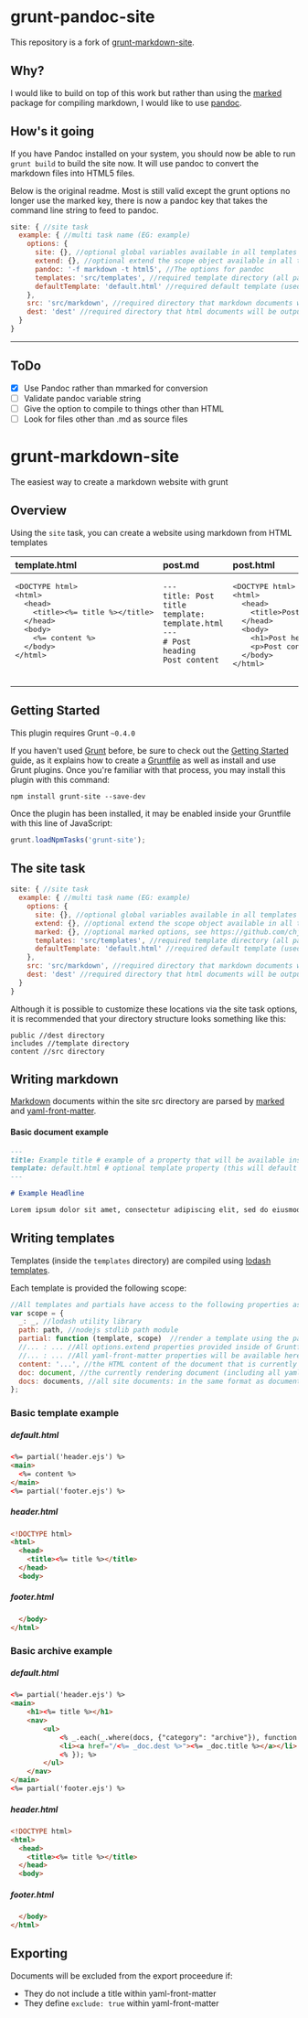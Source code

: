 # grunt-pandoc-site

This repository is a fork of [grunt-markdown-site](https://github.com/juliandoucette/grunt-markdown-site/blob/master/LICENSE.txt).

## Why?

I would like to build on top of this work but rather than using the [marked](https://www.npmjs.com/package/marked) package for compiling markdown, I would like to use [pandoc](http://pandoc.org/).

## How's it going

If you have Pandoc installed on your system, you should now be able to run `grunt build` to build the site now. It will use pandoc to convert the markdown files into HTML5 files.

Below is the original readme. Most is still valid except the grunt options no longer use the marked key, there is now a pandoc key that takes the command line string to feed to pandoc.

```js
site: { //site task
  example: { //multi task name (EG: example)
    options: {
      site: {}, //optional global variables available in all templates (EG: site.title, site.url)
      extend: {}, //optional extend the scope object available in all templates (EG: By adding a utility library like momentjs)
      pandoc: '-f markdown -t html5', //The options for pandoc
      templates: 'src/templates', //required template directory (all partials and templates must be located inside this directory)
      defaultTemplate: 'default.html' //required default template (used whenever "template" is not defined in a markdown document)
    },
    src: 'src/markdown', //required directory that markdown documents will be loaded from
    dest: 'dest' //required directory that html documents will be output to
  }
}
```


------------

## ToDo

 - [x] Use Pandoc rather than mmarked for conversion
 - [ ] Validate pandoc variable string
 - [ ] Give the option to compile to things other than HTML
 - [ ] Look for files other than .md as source files

# grunt-markdown-site

The easiest way to create a markdown website with grunt

## Overview

Using the `site` task, you can create a website using markdown from HTML templates

<table>
<thead>
<tr>
  <th style="text-align:left;vertical-align:top;">template.html</th>
  <th style="text-align:left;vertical-align:top;">post.md</th>
  <th style="text-align:left;vertical-align:top;">post.html</th>
</tr>
</thead>
<tbody>
<tr>
  <td style="text-align:left;vertical-align:top;"><pre>
&lt;DOCTYPE html&gt;<br/>&lt;html&gt;<br/>  &lt;head&gt;<br/>    &lt;title&gt;&lt;%= title %&gt;&lt;/title&gt;<br/>  &lt;/head&gt;<br/>  &lt;body&gt;<br/>    &lt;%= content %&gt;<br/>  &lt;/body&gt;<br/>&lt;/html&gt;
  </pre></td>
  <td style="text-align:left;vertical-align:top;"><pre><code>---
title: Post title
template: template.html
---
# Post heading
Post content
</code></pre></td>
  <td style="text-align:left;vertical-align:top;"><pre>
&lt;DOCTYPE html&gt;<br/>&lt;html&gt;<br/>  &lt;head&gt;<br/>    &lt;title&gt;Post title&lt;/title&gt;<br/>  &lt;/head&gt;<br/>  &lt;body&gt;<br/>    &lt;h1&gt;Post heading&lt;/h1&gt;<br/>    &lt;p&gt;Post content&lt;/p&gt;<br/>  &lt;/body&gt;<br/>&lt;/html&gt;
  </pre></td>
</tr>
</tbody>
</table>

## Getting Started

This plugin requires Grunt `~0.4.0`

If you haven't used [Grunt](http://gruntjs.com/) before, be sure to check out the [Getting Started](http://gruntjs.com/getting-started) guide, as it explains how to create a [Gruntfile](http://gruntjs.com/sample-gruntfile) as well as install and use Grunt plugins. Once you're familiar with that process, you may install this plugin with this command:

```shell
npm install grunt-site --save-dev
```

Once the plugin has been installed, it may be enabled inside your Gruntfile with this line of JavaScript:

```js
grunt.loadNpmTasks('grunt-site');
```
## The site task

```js
site: { //site task
  example: { //multi task name (EG: example)
    options: {
      site: {}, //optional global variables available in all templates (EG: site.title, site.url)
      extend: {}, //optional extend the scope object available in all templates (EG: By adding a utility library like momentjs)
      marked: {}, //optional marked options, see https://github.com/chjj/marked for a detailed list of options
      templates: 'src/templates', //required template directory (all partials and templates must be located inside this directory)
      defaultTemplate: 'default.html' //required default template (used whenever "template" is not defined in a markdown document)
    },
    src: 'src/markdown', //required directory that markdown documents will be loaded from
    dest: 'dest' //required directory that html documents will be output to
  }
}
```

Although it is possible to customize these locations via the site task options,
it is recommended that your directory structure looks something like this:

```
public //dest directory
includes //template directory
content //src directory
```

## Writing markdown

[Markdown](http://daringfireball.net/projects/markdown/) documents within the
site src directory are parsed by [marked](https://www.npmjs.com/package/marked)
and [yaml-front-matter](https://www.npmjs.com/package/yaml-front-matter).

#### Basic document example

```markdown
---
title: Example title # example of a property that will be available inside the template as <%= title %> or <%= doc.title %>
template: default.html # optional template property (this will default to the defaultTemplate if not provided)
---

# Example Headline

Lorem ipsum dolor sit amet, consectetur adipiscing elit, sed do eiusmod tempor incididunt ut labore et dolore magna aliqua. Ut enim ad minim veniam, quis nostrud exercitation ullamco laboris nisi ut aliquip ex ea commodo consequat. Duis aute irure dolor in reprehenderit in voluptate velit esse cillum dolore eu fugiat nulla pariatur. Excepteur sint occaecat cupidatat non proident, sunt in culpa qui officia deserunt mollit anim id est laborum.
```

## Writing templates

Templates (inside the `templates` directory) are compiled using
[lodash templates](https://lodash.com/docs#template).

Each template is provided the following scope:

```js
//All templates and partials have access to the following properties as globals and via the scope object
var scope = {
  _: _, //lodash utility library
  path: path, //nodejs stdlib path module
  partial: function (template, scope)  //render a template using the passed or default scope (templates are relative to the templates directory)
  //... : ... //All options.extend properties provided inside of Gruntfile
  //... : ... //All yaml-front-matter properties will be available here EG: title
  content: '...', //the HTML content of the document that is currently being rendered,
  doc: document, //the currently rendering document (including all yaml-front-matter and the content property)
  docs: documents, //all site documents: in the same format as document. This is ideal for creating archives, navs, lists, etc
};
```

### Basic template example

##### default.html

```html
<%= partial('header.ejs') %>
<main>
  <%= content %>
</main>
<%= partial('footer.ejs') %>
```

##### header.html

```html
<!DOCTYPE html>
<html>
  <head>
    <title><%= title %></title>
  </head>
  <body>
```

##### footer.html

```html
  </body>
</html>
```

### Basic archive example

##### default.html

```html
<%= partial('header.ejs') %>
<main>
    <h1><%= title %></h1>
    <nav>
        <ul>
            <% _.each(_.where(docs, {"category": "archive"}), function (_doc) { %>
            <li><a href="/<%= _doc.dest %>"><%= _doc.title %></a></li>
            <% }); %>
        </ul>
    </nav>
</main>
<%= partial('footer.ejs') %>
```

##### header.html

```html
<!DOCTYPE html>
<html>
  <head>
    <title><%= title %></title>
  </head>
  <body>
```

##### footer.html

```html
  </body>
</html>
```

## Exporting

Documents will be excluded from the export proceedure if:

- They do not include a title within yaml-front-matter
- They define `exclude: true` within yaml-front-matter
